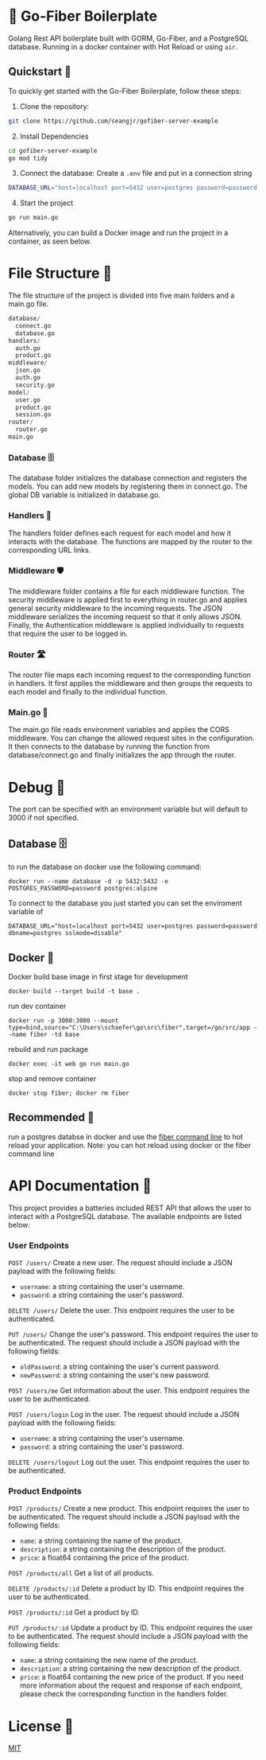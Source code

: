 # 👋 Go-Fiber Boilerplate

Golang Rest API boilerplate built with GORM, Go-Fiber, and a PostgreSQL database. Running in a docker container with Hot Reload or using `air`.

## Quickstart 🚀

To quickly get started with the Go-Fiber Boilerplate, follow these steps:

1. Clone the repository:

```bash
git clone https://github.com/seangjr/gofiber-server-example
```

2. Install Dependencies

```bash
cd gofiber-server-example
go mod tidy
```

3. Connect the database: Create a `.env` file and put in a connection string

```bash
DATABASE_URL="host=localhost port=5432 user=postgres password=password dbname=postgres sslmode=disable"
```

4. Start the project

```bash
go run main.go
```

Alternatively, you can build a Docker image and run the project in a container, as seen below.

# File Structure 📁

The file structure of the project is divided into five main folders and a main.go file.

```py
database/
  connect.go
  database.go
handlers/
  auth.go
  product.go
middleware/
  json.go
  auth.go
  security.go
model/
  user.go
  product.go
  session.go
router/
  router.go
main.go
```

### Database 🗄️

The database folder initializes the database connection and registers the models. You can add new models by registering them in connect.go. The global DB variable is initialized in database.go.

### Handlers 🤝

The handlers folder defines each request for each model and how it interacts with the database. The functions are mapped by the router to the corresponding URL links.

### Middleware 🛡️

The middleware folder contains a file for each middleware function. The security middleware is applied first to everything in router.go and applies general security middleware to the incoming requests. The JSON middleware serializes the incoming request so that it only allows JSON. Finally, the Authentication middleware is applied individually to requests that require the user to be logged in.

### Router 🛣️

The router file maps each incoming request to the corresponding function in handlers. It first applies the middleware and then groups the requests to each model and finally to the individual function.

### Main.go 🚀

The main.go file reads environment variables and applies the CORS middleware. You can change the allowed request sites in the configuration. It then connects to the database by running the function from database/connect.go and finally initializes the app through the router.

# Debug 🐛

The port can be specified with an environment variable but will default to 3000 if not specified.

## Database 🗄️

to run the database on docker use the following command:

`docker run --name database -d -p 5432:5432 -e POSTGRES_PASSWORD=password postgres:alpine`

To connect to the database you just started you can set the enviroment variable of

`DATABASE_URL="host=localhost port=5432 user=postgres password=password dbname=postgres sslmode=disable"`

## Docker 🐳

Docker build base image in first stage for development

`docker build --target build -t base .`

run dev container

`docker run -p 3000:3000 --mount type=bind,source="C:\Users\schaefer\go\src\fiber",target=/go/src/app --name fiber -td base`

rebuild and run package

`docker exec -it web go run main.go`

stop and remove container

`docker stop fiber; docker rm fiber`

## Recommended 🙌

run a postgres databse in docker and use the [fiber command line](https://github.com/gofiber/cli) to hot reload your application. Note: you can hot reload using docker or the fiber command line

# API Documentation 📖

This project provides a batteries included REST API that allows the user to interact with a PostgreSQL database. The available endpoints are listed below:

### User Endpoints

`POST /users/`
Create a new user. The request should include a JSON payload with the following fields:

- `username`: a string containing the user's username.
- `password`: a string containing the user's password.

`DELETE /users/`
Delete the user. This endpoint requires the user to be authenticated.

`PUT /users/`
Change the user's password. This endpoint requires the user to be authenticated. The request should include a JSON payload with the following fields:

- `oldPassword`: a string containing the user's current password.
- `newPassword`: a string containing the user's new password.

`POST /users/me`
Get information about the user. This endpoint requires the user to be authenticated.

`POST /users/login`
Log in the user. The request should include a JSON payload with the following fields:

- `username`: a string containing the user's username.
- `password`: a string containing the user's password.

`DELETE /users/logout`
Log out the user. This endpoint requires the user to be authenticated.

### Product Endpoints

`POST /products/`
Create a new product. This endpoint requires the user to be authenticated. The request should include a JSON payload with the following fields:

- `name`: a string containing the name of the product.
- `description`: a string containing the description of the product.
- `price`: a float64 containing the price of the product.

`POST /products/all`
Get a list of all products.

`DELETE /products/:id`
Delete a product by ID. This endpoint requires the user to be authenticated.

`POST /products/:id`
Get a product by ID.

`PUT /products/:id`
Update a product by ID. This endpoint requires the user to be authenticated. The request should include a JSON payload with the following fields:

- `name`: a string containing the new name of the product.
- `description`: a string containing the new description of the product.
- `price`: a float64 containing the new price of the product.
  If you need more information about the request and response of each endpoint, please check the corresponding function in the handlers folder.

# License 📜

[MIT](https://choosealicense.com/licenses/mit/)
